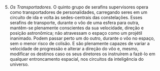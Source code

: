 ﻿5. *Os Transportadores.* O quinto grupo de serafins supervisores opera como transportadores de personalidades, carregando seres em um circuito de ida e volta às sedes-centrais das constelações. Esses serafins de transporte, durante o vôo de uma esfera para outra, mantêm-se plenamente conscientes da sua velocidade, direção e posição astronômica; não atravessam o espaço como um projétil inanimado. Podem passar perto um do outro, durante o vôo no espaço, sem o menor risco de colisão. E são plenamente capazes de variar a velocidade de progressão e alterar a direção do vôo e, mesmo, modificar os destinos caso os seus diretores os instruírem a fazê-lo em qualquer entroncamento espacial, nos circuitos da inteligência do universo.
